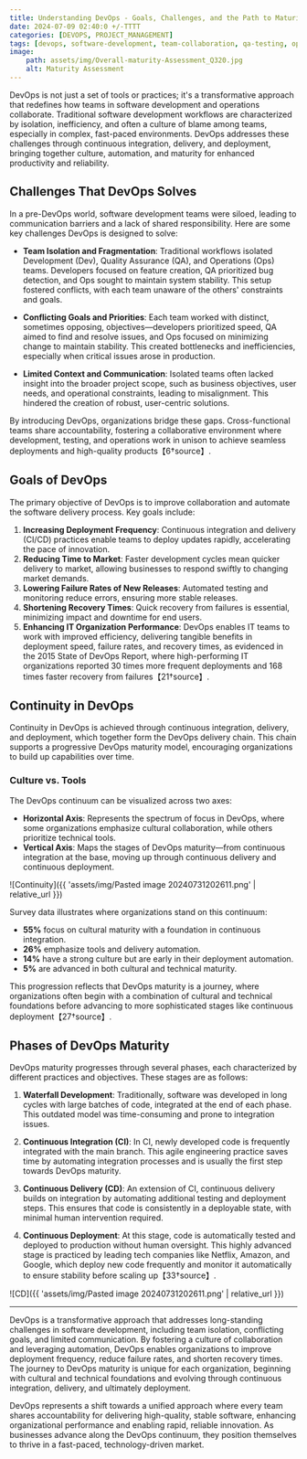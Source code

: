 ```yaml
---
title: Understanding DevOps - Goals, Challenges, and the Path to Maturity
date: 2024-07-09 02:40:0 +/-TTTT
categories: [DEVOPS, PROJECT_MANAGEMENT]
tags: [devops, software-development, team-collaboration, qa-testing, operations-management, automation, continuous-integration, continuous-delivery, continuous-deployment, devops-maturity, agile-engineering, workflow-optimization, software-deployment, shared-responsibility, sdlc]
image:
    path: assets/img/Overall-maturity-Assessment_Q320.jpg
    alt: Maturity Assessment
---
```


DevOps is not just a set of tools or practices; it's a transformative approach that redefines how teams in software development and operations collaborate. Traditional software development workflows are characterized by isolation, inefficiency, and often a culture of blame among teams, especially in complex, fast-paced environments. DevOps addresses these challenges through continuous integration, delivery, and deployment, bringing together culture, automation, and maturity for enhanced productivity and reliability.

## Challenges That DevOps Solves

In a pre-DevOps world, software development teams were siloed, leading to communication barriers and a lack of shared responsibility. Here are some key challenges DevOps is designed to solve:

- **Team Isolation and Fragmentation**: Traditional workflows isolated Development (Dev), Quality Assurance (QA), and Operations (Ops) teams. Developers focused on feature creation, QA prioritized bug detection, and Ops sought to maintain system stability. This setup fostered conflicts, with each team unaware of the others' constraints and goals.
  
- **Conflicting Goals and Priorities**: Each team worked with distinct, sometimes opposing, objectives—developers prioritized speed, QA aimed to find and resolve issues, and Ops focused on minimizing change to maintain stability. This created bottlenecks and inefficiencies, especially when critical issues arose in production.

- **Limited Context and Communication**: Isolated teams often lacked insight into the broader project scope, such as business objectives, user needs, and operational constraints, leading to misalignment. This hindered the creation of robust, user-centric solutions.

By introducing DevOps, organizations bridge these gaps. Cross-functional teams share accountability, fostering a collaborative environment where development, testing, and operations work in unison to achieve seamless deployments and high-quality products【6†source】.

## Goals of DevOps

The primary objective of DevOps is to improve collaboration and automate the software delivery process. Key goals include:

1. **Increasing Deployment Frequency**: Continuous integration and delivery (CI/CD) practices enable teams to deploy updates rapidly, accelerating the pace of innovation.
2. **Reducing Time to Market**: Faster development cycles mean quicker delivery to market, allowing businesses to respond swiftly to changing market demands.
3. **Lowering Failure Rates of New Releases**: Automated testing and monitoring reduce errors, ensuring more stable releases.
4. **Shortening Recovery Times**: Quick recovery from failures is essential, minimizing impact and downtime for end users.
5. **Enhancing IT Organization Performance**: DevOps enables IT teams to work with improved efficiency, delivering tangible benefits in deployment speed, failure rates, and recovery times, as evidenced in the 2015 State of DevOps Report, where high-performing IT organizations reported 30 times more frequent deployments and 168 times faster recovery from failures【21†source】.

## Continuity in DevOps

Continuity in DevOps is achieved through continuous integration, delivery, and deployment, which together form the DevOps delivery chain. This chain supports a progressive DevOps maturity model, encouraging organizations to build up capabilities over time.

### Culture vs. Tools

The DevOps continuum can be visualized across two axes:
- **Horizontal Axis**: Represents the spectrum of focus in DevOps, where some organizations emphasize cultural collaboration, while others prioritize technical tools.
- **Vertical Axis**: Maps the stages of DevOps maturity—from continuous integration at the base, moving up through continuous delivery and continuous deployment.

![Continuity]({{ 'assets/img/Pasted image 20240731202611.png' | relative_url }})

Survey data illustrates where organizations stand on this continuum:
- **55%** focus on cultural maturity with a foundation in continuous integration.
- **26%** emphasize tools and delivery automation.
- **14%** have a strong culture but are early in their deployment automation.
- **5%** are advanced in both cultural and technical maturity.

This progression reflects that DevOps maturity is a journey, where organizations often begin with a combination of cultural and technical foundations before advancing to more sophisticated stages like continuous deployment【27†source】.

## Phases of DevOps Maturity

DevOps maturity progresses through several phases, each characterized by different practices and objectives. These stages are as follows:

1. **Waterfall Development**: Traditionally, software was developed in long cycles with large batches of code, integrated at the end of each phase. This outdated model was time-consuming and prone to integration issues.
   
2. **Continuous Integration (CI)**: In CI, newly developed code is frequently integrated with the main branch. This agile engineering practice saves time by automating integration processes and is usually the first step towards DevOps maturity.

3. **Continuous Delivery (CD)**: An extension of CI, continuous delivery builds on integration by automating additional testing and deployment steps. This ensures that code is consistently in a deployable state, with minimal human intervention required.

4. **Continuous Deployment**: At this stage, code is automatically tested and deployed to production without human oversight. This highly advanced stage is practiced by leading tech companies like Netflix, Amazon, and Google, which deploy new code frequently and monitor it automatically to ensure stability before scaling up【33†source】.

![CD]({{ 'assets/img/Pasted image 20240731202611.png' | relative_url }})

---
DevOps is a transformative approach that addresses long-standing challenges in software development, including team isolation, conflicting goals, and limited communication. By fostering a culture of collaboration and leveraging automation, DevOps enables organizations to improve deployment frequency, reduce failure rates, and shorten recovery times. The journey to DevOps maturity is unique for each organization, beginning with cultural and technical foundations and evolving through continuous integration, delivery, and ultimately deployment.

DevOps represents a shift towards a unified approach where every team shares accountability for delivering high-quality, stable software, enhancing organizational performance and enabling rapid, reliable innovation. As businesses advance along the DevOps continuum, they position themselves to thrive in a fast-paced, technology-driven market.
